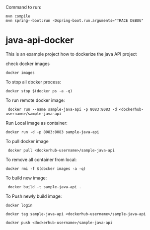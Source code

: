 Command to run:

~~~
mvn compile
mvn spring--boot:run -Dspring-boot.run.arguments="TRACE DEBUG"

~~~

# java-api-docker
This is an example project how to dockerize the java API project

check docker images
~~~
docker images
~~~

To stop all docker process:
~~~
docker stop $(docker ps -a -q)
~~~

To run remote docker image:
~~~
 docker run --name sample-java-api -p 8083:8083 -d <dockerhub-username>/sample-java-api
~~~

Run Local image as container:
~~~
docker run -d -p 8083:8083 sample-java-api
~~~

To pull docker image
~~~
 docker pull <dockerhub-username>/sample-java-api
~~~

To remove all container from local:
~~~
docker rmi -f $(docker images -a -q)
~~~
To build new image:
~~~
 docker build -t sample-java-api .
~~~
To Push newly build image:
~~~
docker login

docker tag sample-java-api <dockerhub-username>/sample-java-api

docker push <dockerhub-username>/sample-java-api
~~~
